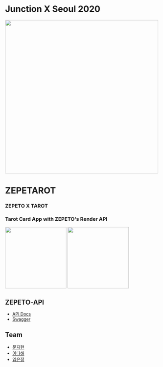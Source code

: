 # Junction X Seoul 2020 
<p><img src="https://user-images.githubusercontent.com/53745427/95666531-8091bf00-0b95-11eb-8838-47cf7ee0e8bf.png" width="500">

# ZEPETAROT
### ZEPETO X TAROT 
### Tarot Card App with ZEPETO's Render API

<p><img src="https://user-images.githubusercontent.com/53745427/95666532-85567300-0b95-11eb-902e-2beb2d5d0b1c.png" width="200">
<img src="https://user-images.githubusercontent.com/53745427/95666534-87b8cd00-0b95-11eb-87dd-ba9be654706d.png" width="200">
</p>

## ZEPETO-API   
- [API Docs](https://zepeto-api.firebaseapp.com/?v)   
- [Swagger](https://render-api.zepeto.io/v2/swagger/)

## Team
- [문지현](https://github.com/solidcella) 
- [이다해](https://github.com/dahaelee)
- [임은정](https://github.com/minie12)
